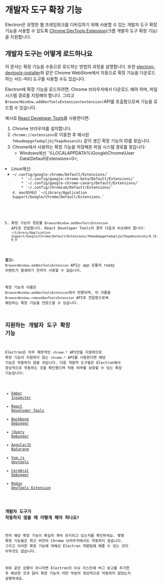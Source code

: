 # 개발자 도구 확장 기능

Electron은 유명한 웹 프레임워크를 디버깅하기 위해 사용할 수 있는 개발자 도구 확장 기능을 사용할 수 있도록 [Chrome DevTools Extension](https://developer.chrome.com/extensions/devtools)(크롬 개발자 도구 확장 기능)을 지원합니다.

## 개발자 도구는 어떻게 로드하나요

이 문서는 확장 기능을 수동으로 로드하는 방법의 과정을 설명합니다. 또한 [electron-devtools-installer](https://github.com/GPMDP/electron-devtools-installer)와 같은 Chrome WebStore에서 자동으로 확장 기능을 다운로드하는 서드-파티 도구를 사용할 수도 있습니다.

Electron에 확장 기능을 로드하려면, Chrome 브라우저에서 다운로드 해야 하며, 파일 시스템 경로를 지정해야 합니다. 그리고 `BrowserWindow.addDevToolsExtension(extension)`API를 호출함으로써 기능을 로드할 수 있습니다.

예시로 [React Developer Tools](https://chrome.google.com/webstore/detail/react-developer-tools/fmkadmapgofadopljbjfkapdkoienihi)를 사용한다면:

1. Chrome 브라우저를 설치합니다.
2. `chrome://extensions`로 이동한 후 해시된 `fmkadmapgofadopljbjfkapdkoienihi` 같이 생긴 확장 기능의 ID를 찾습니다.
3. Chrome에서 사용하는 확장 기능을 저장해둔 파일 시스템 경로를 찾습니다: 
    * Windows에선 `%LOCALAPPDATA%\Google\Chrome\User Data\Default\Extensions<0>;</li>
<li>Linux에선:

<ul>
<li><code>~/.config/google-chrome/Default/Extensions/`
    * `~/.config/google-chrome-beta/Default/Extensions/`
    * `~/.config/google-chrome-canary/Default/Extensions/`
    * `~/.config/chromium/Default/Extensions/`
4. macOS에선 `~/Library/Application Support/Google/Chrome/Default/Extensions.`</ul></li> 

5. 확장 기능의 경로를 `BrowserWindow.addDevToolsExtension` API로 전달합니다. React Developer Tools의 경우 다음과 비슷해야 합니다: `~/Library/Application Support/Google/Chrome/Default/Extensions/fmkadmapgofadopljbjfkapdkoienihi/0.15.0_0`

**참고:** `BrowserWindow.addDevToolsExtension` API는 app 모듈의 ready 이벤트가 발생하기 전까지 사용할 수 없습니다.

확장 기능의 이름은 `BrowserWindow.addDevToolsExtension`에서 반환되며, 이 이름을 `BrowserWindow.removeDevToolsExtension` API로 전달함으로써 해당하는 확장 기능을 언로드할 수 있습니다.

## 지원하는 개발자 도구 확장 기능

Electron은 아주 제한적인 `chrome.*` API만을 지원하므로 확장 기능이 지원하지 않는 `chrome.*` API를 사용한다면 해당 기능은 작동하지 않을 것입니다. 다음 개발자 도구들은 Electron에서 정상적으로 작동하는 것을 확인했으며 작동 여부를 보장할 수 있는 확장 기능입니다:

* [Ember Inspector](https://chrome.google.com/webstore/detail/ember-inspector/bmdblncegkenkacieihfhpjfppoconhi)
* [React Developer Tools](https://chrome.google.com/webstore/detail/react-developer-tools/fmkadmapgofadopljbjfkapdkoienihi)
* [Backbone Debugger](https://chrome.google.com/webstore/detail/backbone-debugger/bhljhndlimiafopmmhjlgfpnnchjjbhd)
* [jQuery Debugger](https://chrome.google.com/webstore/detail/jquery-debugger/dbhhnnnpaeobfddmlalhnehgclcmjimi)
* [AngularJS Batarang](https://chrome.google.com/webstore/detail/angularjs-batarang/ighdmehidhipcmcojjgiloacoafjmpfk)
* [Vue.js devtools](https://chrome.google.com/webstore/detail/vuejs-devtools/nhdogjmejiglipccpnnnanhbledajbpd)
* [Cerebral Debugger](http://www.cerebraljs.com/documentation/the_debugger)
* [Redux DevTools Extension](https://chrome.google.com/webstore/detail/redux-devtools/lmhkpmbekcpmknklioeibfkpmmfibljd)

### 개발자 도구가 작동하지 않을 때 어떻게 해야 하나요?

먼저 해당 확장 기능이 확실히 계속 유지되고 있는지를 확인하세요. 몇몇 확장 기능들은 최신 버전의 Chrome 브라우저에서도 작동하지 않습니다. 그리고 이러한 확장 기능에 대해선 Electron 개발팀에 해줄 수 있는 것이 아무것도 없습니다.

위와 같은 상황이 아니라면 Electron의 이슈 리스트에 버그 보고를 추가한 후 예상한 것과 달리 확장 기능의 어떤 부분의 정상적으로 작동하지 않았는지 설명하세요.